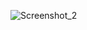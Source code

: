 ![Screenshot_2](https://user-images.githubusercontent.com/20463385/137999748-ca91acf6-3059-4bbc-9558-49bc3cb7f8dc.png)
